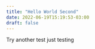 ```yaml
---
title: "Hello World Second"
date: 2022-06-19T15:19:53-03:00
draft: false
---
```

Try another test
just testing

